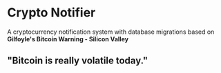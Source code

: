 # Crypto Notifier

A cryptocurrency notification system with database migrations based on **Gilfoyle's Bitcoin Warning - Silicon Valley**

## "Bitcoin is really volatile today."
